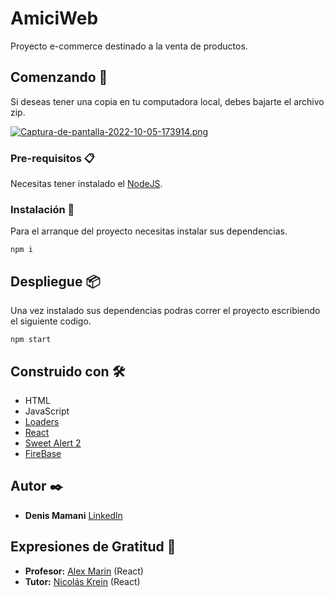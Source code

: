 # AmiciWeb

Proyecto e-commerce destinado a la venta de productos.

## Comenzando 🚀

Si deseas tener una copia en tu computadora local, debes bajarte el archivo zip.

[![Captura-de-pantalla-2022-10-05-173914.png](https://i.postimg.cc/T1hrhjgy/Captura-de-pantalla-2022-10-05-173914.png)](https://postimg.cc/RJ53DHP9)

### Pre-requisitos 📋
Necesitas tener instalado el [NodeJS](https://nodejs.org/es/).
### Instalación 🔧

Para el arranque del proyecto necesitas instalar sus dependencias.

```
npm i
```

## Despliegue 📦

Una vez instalado sus dependencias podras correr el proyecto escribiendo el siguiente codigo.
```
npm start
```

## Construido con 🛠️
* HTML
* JavaScript
* [Loaders](https://uiball.com/loaders/)
* [React](https://es.reactjs.org/)
* [Sweet Alert 2](https://sweetalert2.github.io/)
* [FireBase](https://firebase.google.com/?hl=es) 

## Autor ✒️
* **Denis Mamani** [Linkedln](https://www.linkedin.com/in/denis-mamani/)

## Expresiones de Gratitud 🎁

* **Profesor:** [Alex Marin](https://www.linkedin.com/in/alexmarinmendez/) (React)
* **Tutor:** [Nicolás Krein](https://www.linkedin.com/in/nicol%C3%A1s-krein-werle-810595191/) (React)


